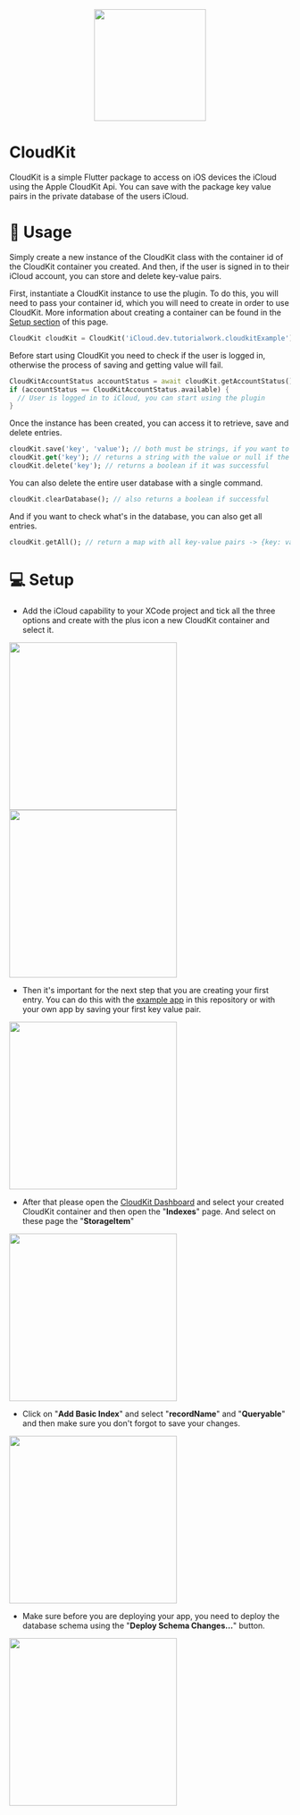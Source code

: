 <div align="center">
    <img src="https://raw.githubusercontent.com/Tutorialwork/cloud_kit/main/images/logo.png" height="200">
</div>

# CloudKit

CloudKit is a simple Flutter package to access on iOS devices the iCloud using the Apple CloudKit Api.
You can save with the package key value pairs in the private database of the users iCloud.

# 📝 Usage

Simply create a new instance of the CloudKit class with the container id of the CloudKit container you created.
And then, if the user is signed in to their iCloud account, you can store and delete key-value pairs.

First, instantiate a CloudKit instance to use the plugin.
To do this, you will need to pass your container id, which you will need to create in order to use CloudKit.
More information about creating a container can be found in the [Setup section](#-setup) of this page.

```dart
CloudKit cloudKit = CloudKit('iCloud.dev.tutorialwork.cloudkitExample'); // Enter your container id
```

Before start using CloudKit you need to check if the user is logged in, otherwise the process of saving and getting value will fail.

```dart
CloudKitAccountStatus accountStatus = await cloudKit.getAccountStatus()
if (accountStatus == CloudKitAccountStatus.available) {
  // User is logged in to iCloud, you can start using the plugin
}
```

Once the instance has been created, you can access it to retrieve, save and delete entries.

```dart
cloudKit.save('key', 'value'); // both must be strings, if you want to save objects use the JSON format
cloudKit.get('key'); // returns a string with the value or null if the key was not found or you are not on iOS
cloudKit.delete('key'); // returns a boolean if it was successful
```

You can also delete the entire user database with a single command.

```dart
cloudKit.clearDatabase(); // also returns a boolean if successful
```

And if you want to check what's in the database, you can also get all entries.

```dart
cloudKit.getAll(); // return a map with all key-value pairs -> {key: value, secondKey: secondValue}
```

# 💻 Setup

- Add the iCloud capability to your XCode project and tick all the three options and create with the plus icon a new CloudKit container and select it.

<div>
    <img src="https://raw.githubusercontent.com/Tutorialwork/cloud_kit/main/images/step1.png" height="300">
    <img src="https://raw.githubusercontent.com/Tutorialwork/cloud_kit/main/images/step2.png" height="300">
</div>

- Then it's important for the next step that you are creating your first entry. You can do this with the [example app](https://github.com/Tutorialwork/cloud_kit/tree/main/example) in this repository or with your own app by saving your first key value pair.

<img src="https://raw.githubusercontent.com/Tutorialwork/cloud_kit/main/images/step3.png" height="300">

- After that please open the [CloudKit Dashboard](https://icloud.developer.apple.com) and select your created CloudKit container and then open the "**Indexes**" page.
And select on these page the "**StorageItem**"

<img src="https://raw.githubusercontent.com/Tutorialwork/cloud_kit/main/images/step4.png" height="300">

- Click on "**Add Basic Index**" and select "**recordName**" and "**Queryable**" and then make sure you don't forgot to save your changes.

<img src="https://raw.githubusercontent.com/Tutorialwork/cloud_kit/main/images/step5.png" height="300">

- Make sure before you are deploying your app, you need to deploy the database schema using the "**Deploy Schema Changes…**" button.

<img src="https://raw.githubusercontent.com/Tutorialwork/cloud_kit/main/images/step6.png" height="300">
